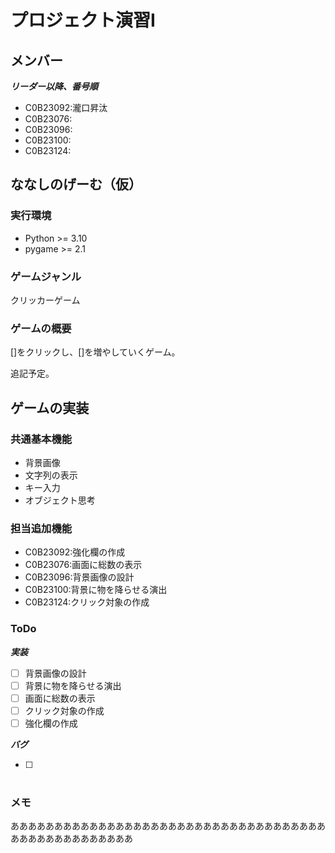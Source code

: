 # プロジェクト演習I

## メンバー

***リーダー以降、番号順***

- C0B23092:瀧口昇汰
- C0B23076:
- C0B23096:
- C0B23100:
- C0B23124:

## ななしのげーむ（仮）

### 実行環境

- Python >= 3.10
- pygame >= 2.1

### ゲームジャンル

クリッカーゲーム

### ゲームの概要

[]をクリックし、[]を増やしていくゲーム。

追記予定。

## ゲームの実装

### 共通基本機能

- 背景画像
- 文字列の表示
- キー入力
- オブジェクト思考

### 担当追加機能

- C0B23092:強化欄の作成
- C0B23076:画面に総数の表示
- C0B23096:背景画像の設計
- C0B23100:背景に物を降らせる演出
- C0B23124:クリック対象の作成

### ToDo

***実装***

- [ ] 背景画像の設計
- [ ] 背景に物を降らせる演出
- [ ] 画面に総数の表示
- [ ] クリック対象の作成
- [ ] 強化欄の作成

***バグ***

- [ ] #

### メモ






ああああああああああああああああああああああああああああああああああああああああああああああああああ
